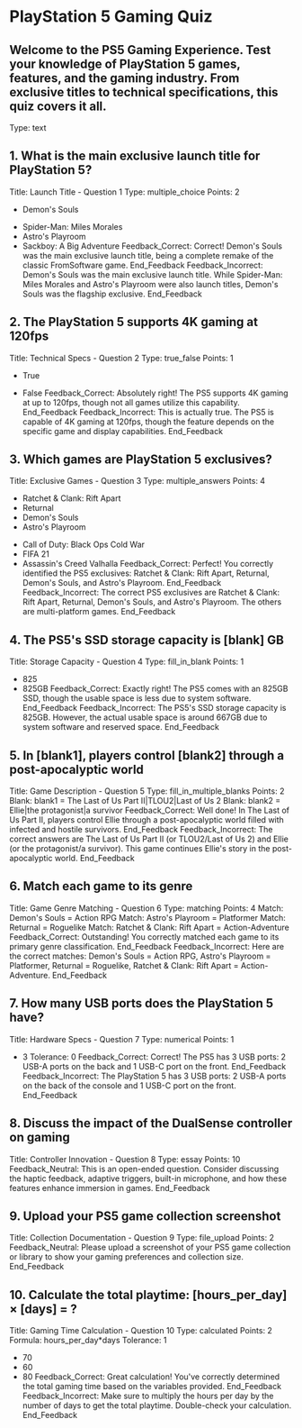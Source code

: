 # PlayStation 5 Gaming Quiz

## Welcome to the PS5 Gaming Experience. Test your knowledge of PlayStation 5 games, features, and the gaming industry. From exclusive titles to technical specifications, this quiz covers it all.
Type: text

## 1. What is the main exclusive launch title for PlayStation 5?
Title: Launch Title - Question 1
Type: multiple_choice
Points: 2
* Demon's Souls
- Spider-Man: Miles Morales
- Astro's Playroom
- Sackboy: A Big Adventure
Feedback_Correct:
Correct! Demon's Souls was the main exclusive launch title, being a complete remake of the classic FromSoftware game.
End_Feedback
Feedback_Incorrect:
Demon's Souls was the main exclusive launch title. While Spider-Man: Miles Morales and Astro's Playroom were also launch titles, Demon's Souls was the flagship exclusive.
End_Feedback

## 2. The PlayStation 5 supports 4K gaming at 120fps
Title: Technical Specs - Question 2
Type: true_false
Points: 1
* True
- False
Feedback_Correct:
Absolutely right! The PS5 supports 4K gaming at up to 120fps, though not all games utilize this capability.
End_Feedback
Feedback_Incorrect:
This is actually true. The PS5 is capable of 4K gaming at 120fps, though the feature depends on the specific game and display capabilities.
End_Feedback

## 3. Which games are PlayStation 5 exclusives?
Title: Exclusive Games - Question 3
Type: multiple_answers
Points: 4
* Ratchet & Clank: Rift Apart
* Returnal
* Demon's Souls
* Astro's Playroom
- Call of Duty: Black Ops Cold War
- FIFA 21
- Assassin's Creed Valhalla
Feedback_Correct:
Perfect! You correctly identified the PS5 exclusives: Ratchet & Clank: Rift Apart, Returnal, Demon's Souls, and Astro's Playroom.
End_Feedback
Feedback_Incorrect:
The correct PS5 exclusives are Ratchet & Clank: Rift Apart, Returnal, Demon's Souls, and Astro's Playroom. The others are multi-platform games.
End_Feedback

## 4. The PS5's SSD storage capacity is [blank] GB
Title: Storage Capacity - Question 4
Type: fill_in_blank
Points: 1
* 825
* 825GB
Feedback_Correct:
Exactly right! The PS5 comes with an 825GB SSD, though the usable space is less due to system software.
End_Feedback
Feedback_Incorrect:
The PS5's SSD storage capacity is 825GB. However, the actual usable space is around 667GB due to system software and reserved space.
End_Feedback

## 5. In [blank1], players control [blank2] through a post-apocalyptic world
Title: Game Description - Question 5
Type: fill_in_multiple_blanks
Points: 2
Blank: blank1 = The Last of Us Part II|TLOU2|Last of Us 2
Blank: blank2 = Ellie|the protagonist|a survivor
Feedback_Correct:
Well done! In The Last of Us Part II, players control Ellie through a post-apocalyptic world filled with infected and hostile survivors.
End_Feedback
Feedback_Incorrect:
The correct answers are The Last of Us Part II (or TLOU2/Last of Us 2) and Ellie (or the protagonist/a survivor). This game continues Ellie's story in the post-apocalyptic world.
End_Feedback

## 6. Match each game to its genre
Title: Game Genre Matching - Question 6
Type: matching
Points: 4
Match: Demon's Souls = Action RPG
Match: Astro's Playroom = Platformer
Match: Returnal = Roguelike
Match: Ratchet & Clank: Rift Apart = Action-Adventure
Feedback_Correct:
Outstanding! You correctly matched each game to its primary genre classification.
End_Feedback
Feedback_Incorrect:
Here are the correct matches: Demon's Souls = Action RPG, Astro's Playroom = Platformer, Returnal = Roguelike, Ratchet & Clank: Rift Apart = Action-Adventure.
End_Feedback

## 7. How many USB ports does the PlayStation 5 have?
Title: Hardware Specs - Question 7
Type: numerical
Points: 1
* 3
Tolerance: 0
Feedback_Correct:
Correct! The PS5 has 3 USB ports: 2 USB-A ports on the back and 1 USB-C port on the front.
End_Feedback
Feedback_Incorrect:
The PlayStation 5 has 3 USB ports: 2 USB-A ports on the back of the console and 1 USB-C port on the front.
End_Feedback

## 8. Discuss the impact of the DualSense controller on gaming
Title: Controller Innovation - Question 8
Type: essay
Points: 10
Feedback_Neutral:
This is an open-ended question. Consider discussing the haptic feedback, adaptive triggers, built-in microphone, and how these features enhance immersion in games.
End_Feedback

## 9. Upload your PS5 game collection screenshot
Title: Collection Documentation - Question 9
Type: file_upload
Points: 2
Feedback_Neutral:
Please upload a screenshot of your PS5 game collection or library to show your gaming preferences and collection size.
End_Feedback

## 10. Calculate the total playtime: [hours_per_day] × [days] = ?
Title: Gaming Time Calculation - Question 10
Type: calculated
Points: 2
Formula: hours_per_day*days
Tolerance: 1
* 70
* 60
* 80
Feedback_Correct:
Great calculation! You've correctly determined the total gaming time based on the variables provided.
End_Feedback
Feedback_Incorrect:
Make sure to multiply the hours per day by the number of days to get the total playtime. Double-check your calculation.
End_Feedback
